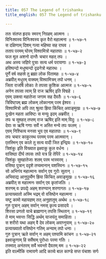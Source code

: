 ```yaml
---
title: 057 The Legend of trishanku
title_english: 057 The Legend of trishanku

---
```

ततः संतप्त हृदयः स्मरन् निग्रहम् आत्मनः ।  
विनिःश्वस्य विनिःश्वस्य कृत वैरो महात्मना ॥ १-५७-१  
स दक्षिणाम् दिशम् गत्वा महिष्या सह राघव ।  
तताप परमम् घोरम् विश्वामित्रो महातपाः ॥ १-५७-२  
फल मूल अशनो दान्तैः चचार महत् तपः ।  
अथ अस्य जज्ञिरे पुत्राः सत्य धर्म परायणाः ॥ १-५७-३  
हविष्पन्दो मधुष्यन्दो दृढनेत्रो महारथः ।  
पूर्णे वर्ष सहस्रे तु ब्रह्मा लोक पितामहः ॥ १-५७-४  
अब्रवीत् मधुरम् वाक्यम् विश्वामित्रम् तपो धनम् ।  
जिता राजर्षि लोकाः ते तपसा कुशिक आत्मज ॥ १-५७-५  
अनेन तपसा त्वाम् हि राज ऋषिर् इति विद्महे ।  
एवम् उक्त्वा महातेजा जगाम सह दैवतैः ॥ १-५७-६  
त्रिविष्टपम् ब्रह्म लोकम् लोकानाम् परम ईश्वरः ।  
विश्वामित्रो अपि तत् श्रुत्वा ह्रिया किंचित् अवाङ्मुखः ॥ १-५७-७  
दुःखेन महता आविष्टः स मन्युः इदम् अब्रवीत् ।  
तपः च सुमहत् तप्तम् राज ऋषिर् इति माम् विदुः ॥ १-५७-८  
देवाः स ऋषि गणाः सर्वे न अस्ति मन्ये तपः फलम् ।  
एवम् निश्चित्य मनसा भूय एव महातपाः ॥ १-५७-९  
तपः चचार काकुत्स्थ परमम् परम आत्मवान् ।  
एतस्मिन् एव काले तु सत्य वादी जित इन्द्रियः ॥ १-५७-१०  
त्रिशंकुः इति विख्यात इक्ष्वाकु कुल वर्धनः ।  
वासिष्ठा दीर्घ तपसः तपो यत्र हि तेपिरे ॥ १-५७-१४  
त्रिशंकुः सुमहातेजाः शतम् परम भास्वरम् ।  
वसिष्ठ पुत्रान् ददृशे तप्यमानान् यशस्विनः ॥ १-५७-१५  
सो अभिगंय महात्मानः सर्वान् एव गुरोः सुतान् ।  
अभिवाद्य आनुपूर्व्येण ह्रिया किंचित् अवाङ्मुखः ॥ १-५७-१६  
अब्रवीत् स महात्मनः सर्वान् एव कृतांजलिः ।  
शरणम् वः प्रपद्ये अहम् शरण्यान् शरणागतः ॥ १-५७-१७  
प्रत्याख्यातो अस्मि भद्रम् वो वसिष्ठेन महात्मना ।  
यष्टु कामो महायज्ञम् तत् अनुज्ञातुम् अर्थथ ॥ १-५७-१८  
गुरु पुत्रान् अहम् सर्वान् नमस् कृत्य प्रसादये ।  
शिरसा प्रणतो याचे ब्राह्मणान् तपसि स्थितान् ॥ १-५७-१९  
ते माम् भवन्तः सिद्धि अर्थम् याजयंतु समाहिताः ।  
स शरीरो यथा अहम् वै देव लोकम् अवाप्नुयाम् ॥ १-५७-२०  
प्रत्याख्यातो वसिष्ठेन गतिम् अन्याम् तपो धनाः ।  
गुरु पुत्रान् ऋते सर्वान् न अहम् पश्यामि कांचन ॥ १-५७-२१  
इक्ष्वाकूणाम् हि सर्वेषाम् पुरोधाः परमा गतिः ।  
तस्मात् अनंतरम् सर्वे भवन्तो दैवतम् मम ॥ १-५७-२२  
इति वाल्मीकि रामायणे आदि काव्ये बाल काण्डे सप्त पंचाशः सर्गः